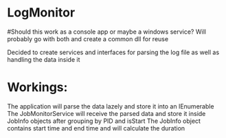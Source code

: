 # LogMonitor
#Should this work as a console app or maybe a windows service? Will probably go with both and create a common dll for reuse

Decided to create services and interfaces for parsing the log file as well as handling the data inside it


# Workings:
The application will parse the data lazely and store it into an IEnumerable<LogEntry>
The JobMonitorService will receive the parsed data and store it inside JobInfo objects after grouping by PID and isStart
The JobInfo object contains  start time and end time and will calculate the duration